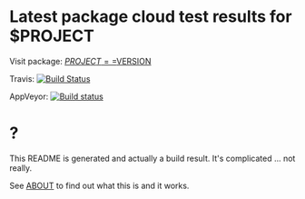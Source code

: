# Latest package cloud test results for $PROJECT

Visit package: [$PROJECT==$VERSION]($DEVPI_INDEX/$PROJECT/$VERSION)

Travis: [![Build Status](https://travis-ci.org/$USER/$REPO_NAME.svg?branch=master)](https://travis-ci.org/$USER/$REPO_NAME)

AppVeyor: [![Build status](https://ci.appveyor.com/api/projects/status/i8uvwxe6gxwkir5g?svg=true)](https://ci.appveyor.com/project/$USER/$REPO_NAME)

# ?

This README is generated and actually a build result. It's complicated ... not really.

See [ABOUT](ABOUT.md) to find out what this is and it works.
